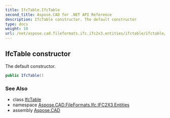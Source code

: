 ```yaml
---
title: IfcTable.IfcTable
second_title: Aspose.CAD for .NET API Reference
description: IfcTable constructor. The default constructor
type: docs
weight: 10
url: /net/aspose.cad.fileformats.ifc.ifc2x3.entities/ifctable/ifctable/
---
```

## IfcTable constructor

The default constructor.

```csharp
public IfcTable()
```

### See Also

* class [IfcTable](../)
* namespace [Aspose.CAD.FileFormats.Ifc.IFC2X3.Entities](../../ifctable/)
* assembly [Aspose.CAD](../../../)


